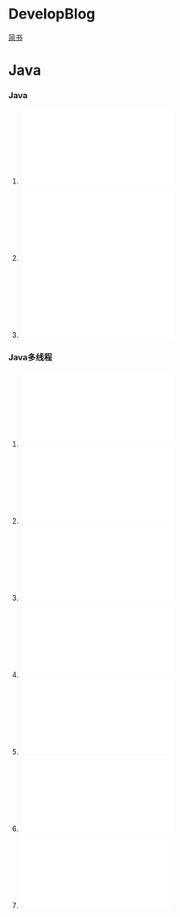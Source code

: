 # DevelopBlog

[简书](http://www.jianshu.com/u/e35a93f11919)

# Java

### Java

1.  ![java运行时数据区域](java/java运行时数据区域.md) 
2.  ![java GC算法](java/java_GC算法.md) 
3.  ![java类加载机制](java/java类加载机制.md) 


### Java多线程


1.  ![java多线程之一——Java内存模型（JMM）](java/java多线程之一——Java内存模型（JMM）.md) 
2.  ![java多线程之二——Synchronized](java/java多线程之二——Synchronized.md) 
3.  ![java多线程之三——volatile](java/java多线程之三——volatile.md) 
4.  ![java多线程之四——LockSupport](java/java多线程之四——LockSupport.md) 
5.  ![java多线程之五——AbstractQueuedSynchronizer(AQS)源码分析](java/java多线程之五——AbstractQueuedSynchronizer(AQS)源码分析.md) 
6.  ![java多线程之六——重入锁ReentrantLock](java/java多线程之六——重入锁ReentrantLock.md) 
7.  ![java多线程之七——读写锁ReentrantReadWriteLock源码分析](java/java多线程之七——读写锁ReentrantReadWriteLock源码分析.md) 

